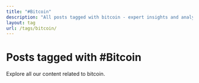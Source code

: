 ```yaml
---
title: "#Bitcoin"
description: "All posts tagged with bitcoin - expert insights and analysis"
layout: tag
url: /tags/bitcoin/
---
```


# Posts tagged with #Bitcoin

Explore all our content related to bitcoin.
